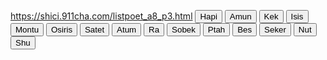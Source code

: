 https://shici.911cha.com/listpoet_a8_p3.html
<button className="control__btn" data-fx="Hapi">Hapi</button>
                <button className="control__btn" data-fx="Amun">Amun</button>
                <button className="control__btn" data-fx="Kek">Kek</button>
                <button className="control__btn" data-fx="Isis">Isis</button>
                <button className="control__btn" data-fx="Montu">Montu</button>
                <button className="control__btn" data-fx="Osiris">Osiris</button>
                <button className="control__btn" data-fx="Satet">Satet</button>
                <button className="control__btn" data-fx="Atum">Atum</button>
                <button className="control__btn" data-fx="Ra">Ra</button>
                <button className="control__btn" data-fx="Sobek">Sobek</button>
                <button className="control__btn" data-fx="Ptah">Ptah</button>
                <button className="control__btn" data-fx="Bes">Bes</button>
                <button className="control__btn" data-fx="Seker">Seker</button>
                <button className="control__btn" data-fx="Nut">Nut</button>
                <button className="control__btn" data-fx="Shu">Shu</button>